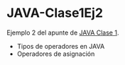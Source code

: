 # JAVA-Clase1Ej2

Ejemplo 2 del apunte de [JAVA Clase 1](https://profmatiasgarcia.com.ar/uploads/tutoriales/ClaseTeoricaJAVA1.pdf).
<ul>
  <li> Tipos de operadores en JAVA</li>
  <li> Operadores de asignación</li>
</ul>
